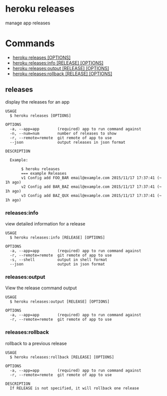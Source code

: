 heroku releases
===============

manage app releases
# Commands

* [heroku releases [OPTIONS]](#releases)
* [heroku releases:info [RELEASE] [OPTIONS]](#releasesinfo)
* [heroku releases:output [RELEASE] [OPTIONS]](#releasesoutput)
* [heroku releases:rollback [RELEASE] [OPTIONS]](#releasesrollback)
## releases

display the releases for an app

```
USAGE
  $ heroku releases [OPTIONS]

OPTIONS
  -a, --app=app        (required) app to run command against
  -n, --num=num        number of releases to show
  -r, --remote=remote  git remote of app to use
  --json               output releases in json format

DESCRIPTION

  Example:

       $ heroku releases
       === example Releases
       v1 Config add FOO_BAR email@example.com 2015/11/17 17:37:41 (~ 1h ago)
       v2 Config add BAR_BAZ email@example.com 2015/11/17 17:37:41 (~ 1h ago)
       v3 Config add BAZ_QUX email@example.com 2015/11/17 17:37:41 (~ 1h ago)
```

### releases:info

view detailed information for a release

```
USAGE
  $ heroku releases:info [RELEASE] [OPTIONS]

OPTIONS
  -a, --app=app        (required) app to run command against
  -r, --remote=remote  git remote of app to use
  -s, --shell          output in shell format
  --json               output in json format
```

### releases:output

View the release command output

```
USAGE
  $ heroku releases:output [RELEASE] [OPTIONS]

OPTIONS
  -a, --app=app        (required) app to run command against
  -r, --remote=remote  git remote of app to use
```

### releases:rollback

rollback to a previous release

```
USAGE
  $ heroku releases:rollback [RELEASE] [OPTIONS]

OPTIONS
  -a, --app=app        (required) app to run command against
  -r, --remote=remote  git remote of app to use

DESCRIPTION
  If RELEASE is not specified, it will rollback one release
```
